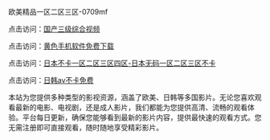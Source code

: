 欧美精品一区二区三区-0709mf

点击访问：<a href="https://heiliaoll4qsx.pages.dev">国产三级综合视频</a>

点击访问：<a href="https://heiliaowzu4ur.pages.dev">黄色手机软件免费下载</a>

点击访问：<a href="https://heiliaozj3tjd.pages.dev">日本不卡一区二区三区四区-日本无码一区二区三区不卡</a>

点击访问：<a href="https://heiliaoe8ajia.pages.dev">日韩av不卡免费</a>

本站为您提供多种类型的影视资源，涵盖了欧美、日韩等多国影片。无论您喜欢观看最新的电影、电视剧，还是成人影片，我们都能为您提供高清、流畅的观看体验。平台每日更新，确保您能够看到最新的影片内容，提供最快速的观看方式。您无需注册即可直接观看，随时随地享受精彩影片。

<span style="display:none;">[Canonical link](https://github.com/et20250709/et11 ）</span>
